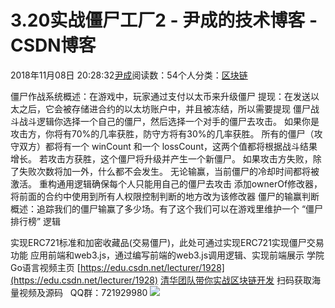 
# 3.20实战僵尸工厂2 - 尹成的技术博客 - CSDN博客

2018年11月08日 20:28:32[尹成](https://me.csdn.net/yincheng01)阅读数：54个人分类：[区块链](https://blog.csdn.net/yincheng01/article/category/7618299)



僵尸作战系统概述：在游戏中，玩家通过支付以太币来升级僵尸
提现：在发送以太之后，它会被存储进合约的以太坊账户中，并且被冻结，所以需要提现
僵尸战斗战斗逻辑你选择一个自己的僵尸，然后选择一个对手的僵尸去攻击。
如果你是攻击方，你将有70%的几率获胜，防守方将有30%的几率获胜。
所有的僵尸（攻守双方）都将有一个 winCount 和一个 lossCount，这两个值都将根据战斗结果增长。
若攻击方获胜，这个僵尸将升级并产生一个新僵尸。
如果攻击方失败，除了失败次数将加一外，什么都不会发生。
无论输赢，当前僵尸的冷却时间都将被激活。
重构通用逻辑确保每个人只能用自己的僵尸去攻击
添加ownerOf修改器，将前面的合约中使用到所有人权限控制判断的地方改为该修改器
僵尸的输赢判断概述：追踪我们的僵尸输赢了多少场。有了这个我们可以在游戏里维护一个 “僵尸排行榜”
逻辑

实现ERC721标准和加密收藏品(交易僵尸)，此处可通过实现ERC721实现僵尸交易功能
应用前端和web3.js，通过编写前端的web3.js调用逻辑、实现前端展示
学院Go语言视频主页
[https://edu.csdn.net/lecturer/1928](https://edu.csdn.net/lecturer/1928)
[清华团队带你实战区块链开发](https://ke.qq.com/course/337650?tuin=63946d38)
扫码获取海量视频及源码   QQ群：721929980
![](https://img-blog.csdnimg.cn/20181108132958856.jpg?x-oss-process=image/watermark,type_ZmFuZ3poZW5naGVpdGk,shadow_10,text_aHR0cHM6Ly9ibG9nLmNzZG4ubmV0L3lpbmNoZW5nMDE=,size_16,color_FFFFFF,t_70)


